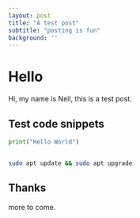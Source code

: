 ```yaml
---
layout: post
title: "A test post"
subtitle: "posting is fun"
background: ''
---
```


# Hello
Hi, my name is Neil, this is a test post.

## Test code snippets

```python
print("Hello World")

```

```bash

sudo apt update && sudo apt upgrade
```

## Thanks
more to come.
